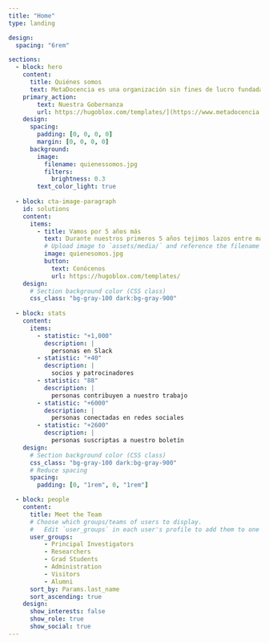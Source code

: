 ```yaml
---
title: "Home"
type: landing

design:
  spacing: "6rem"

sections:
  - block: hero
    content:
      title: Quiénes somos
      text: MetaDocencia es una organización sin fines de lucro fundada en 2020. Nuestra comunidad construye capacidades científicas locales para transformar la ciencia global. Hacemos crecer la ciencia en red, desde América Latina hacia el mundo.
    primary_action:
        text: Nuestra Gobernanza
        url: https://hugoblox.com/templates/](https://www.metadocencia.org/suscripcion/
    design:
      spacing:
        padding: [0, 0, 0, 0]
        margin: [0, 0, 0, 0]
      background:
        image:
          filename: quienessomos.jpg
          filters:
            brightness: 0.3
        text_color_light: true
    
  - block: cta-image-paragraph
    id: solutions
    content:
      items:
        - title: Vamos por 5 años más
          text: Durante nuestros primeros 5 años tejimos lazos entre más de 2,000 profesionales de ciencia y técnica. Lo hicimos trabajando en equipo, de manera colectiva y colaborando con más de 40 comunidades. Gracias por estos primeros 5 años de aprendizaje, colaboración y crecimiento. ¡Vamos por 5 años más!
          # Upload image to `assets/media/` and reference the filename here
          image: quienesomos.jpg
          button:
            text: Conócenos
            url: https://hugoblox.com/templates/
    design:
      # Section background color (CSS class)
      css_class: "bg-gray-100 dark:bg-gray-900"
    
  - block: stats
    content:
      items:
        - statistic: "+1,000"
          description: |
            personas en Slack
        - statistic: "+40"
          description: |
            socios y patrocinadores
        - statistic: "88"
          description: |
            personas contribuyen a nuestro trabajo
        - statistic: "+6000"
          description: |
            personas conectadas en redes sociales
        - statistic: "+2600"
          description: |
            personas suscriptas a nuestro boletín
    design:
      # Section background color (CSS class)
      css_class: "bg-gray-100 dark:bg-gray-900"
      # Reduce spacing
      spacing:
        padding: [0, "1rem", 0, "1rem"]

  - block: people
    content:
      title: Meet the Team
      # Choose which groups/teams of users to display.
      #   Edit `user_groups` in each user's profile to add them to one or more of these groups.
      user_groups:
          - Principal Investigators
          - Researchers
          - Grad Students
          - Administration
          - Visitors
          - Alumni
      sort_by: Params.last_name
      sort_ascending: true
    design:
      show_interests: false
      show_role: true
      show_social: true
---
```

